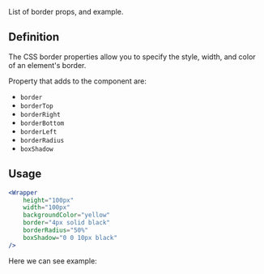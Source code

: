 List of border props, and example.

## 	Definition

The CSS border properties allow you to specify the style, width, and color of an element's border.

Property that adds to the component are:

- `border`
- `borderTop`
- `borderRight`
- `borderBottom`
- `borderLeft`
- `borderRadius`
- `boxShadow`

## Usage 

```jsx
<Wrapper
	height="100px"
	width="100px"
	backgroundColor="yellow"
	border="4px solid black"
	borderRadius="50%"
	boxShadow="0 0 10px black"
/>
```

Here we can see example:
